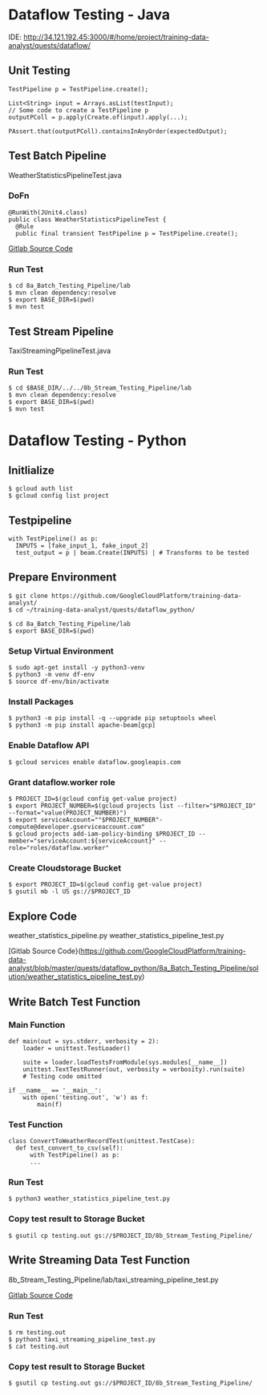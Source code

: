 # Dataflow Testing - Java

IDE: http://34.121.192.45:3000/#/home/project/training-data-analyst/quests/dataflow/

## Unit Testing

    TestPipeline p = TestPipeline.create();
    
    List<String> input = Arrays.asList(testInput);
    // Some code to create a TestPipeline p
    outputPColl = p.apply(Create.of(input).apply(...);
    
    PAssert.that(outputPColl).containsInAnyOrder(expectedOutput);

## Test Batch Pipeline

WeatherStatisticsPipelineTest.java

### DoFn

    @RunWith(JUnit4.class)
    public class WeatherStatisticsPipelineTest {
      @Rule 
      public final transient TestPipeline p = TestPipeline.create();
      
[Gitlab Source Code](https://github.com/GoogleCloudPlatform/training-data-analyst/blob/master/quests/dataflow/8a_Batch_Testing_Pipeline/solution/src/test/java/com/mypackage/pipeline/WeatherStatisticsPipelineTest.java)
      
### Run Test

    $ cd 8a_Batch_Testing_Pipeline/lab
    $ mvn clean dependency:resolve
    $ export BASE_DIR=$(pwd)
    $ mvn test

## Test Stream Pipeline

TaxiStreamingPipelineTest.java

### Run Test

    $ cd $BASE_DIR/../../8b_Stream_Testing_Pipeline/lab
    $ mvn clean dependency:resolve
    $ export BASE_DIR=$(pwd)
    $ mvn test
    
# Dataflow Testing - Python

## Initlialize

    $ gcloud auth list
    $ gcloud config list project
    
## Testpipeline

    with TestPipeline() as p:
      INPUTS = [fake_input_1, fake_input_2]
      test_output = p | beam.Create(INPUTS) | # Transforms to be tested
      
## Prepare Environment

    $ git clone https://github.com/GoogleCloudPlatform/training-data-analyst/
    $ cd ~/training-data-analyst/quests/dataflow_python/
    
    $ cd 8a_Batch_Testing_Pipeline/lab
    $ export BASE_DIR=$(pwd)
    
### Setup Virtual Environment

    $ sudo apt-get install -y python3-venv
    $ python3 -m venv df-env
    $ source df-env/bin/activate

### Install Packages

    $ python3 -m pip install -q --upgrade pip setuptools wheel
    $ python3 -m pip install apache-beam[gcp]

### Enable Dataflow API

    $ gcloud services enable dataflow.googleapis.com

### Grant dataflow.worker role

    $ PROJECT_ID=$(gcloud config get-value project)
    $ export PROJECT_NUMBER=$(gcloud projects list --filter="$PROJECT_ID" --format="value(PROJECT_NUMBER)")
    $ export serviceAccount=""$PROJECT_NUMBER"-compute@developer.gserviceaccount.com"
    $ gcloud projects add-iam-policy-binding $PROJECT_ID --member="serviceAccount:${serviceAccount}" --role="roles/dataflow.worker"

### Create Cloudstorage Bucket

    $ export PROJECT_ID=$(gcloud config get-value project)
    $ gsutil mb -l US gs://$PROJECT_ID

## Explore Code

weather_statistics_pipeline.py 
weather_statistics_pipeline_test.py

[Gitlab Source Code}(https://github.com/GoogleCloudPlatform/training-data-analyst/blob/master/quests/dataflow_python/8a_Batch_Testing_Pipeline/solution/weather_statistics_pipeline_test.py)

## Write Batch Test Function

### Main Function

    def main(out = sys.stderr, verbosity = 2):
        loader = unittest.TestLoader()

        suite = loader.loadTestsFromModule(sys.modules[__name__])
        unittest.TextTestRunner(out, verbosity = verbosity).run(suite)
        # Testing code omitted
        
    if __name__ == '__main__':
        with open('testing.out', 'w') as f:
            main(f)

### Test Function

    class ConvertToWeatherRecordTest(unittest.TestCase):
      def test_convert_to_csv(self):
          with TestPipeline() as p:
          ...
          
### Run Test

    $ python3 weather_statistics_pipeline_test.py
    

### Copy test result to Storage Bucket

    $ gsutil cp testing.out gs://$PROJECT_ID/8b_Stream_Testing_Pipeline/
    
## Write Streaming Data Test Function

8b_Stream_Testing_Pipeline/lab/taxi_streaming_pipeline_test.py

[Gitlab Source Code](https://github.com/GoogleCloudPlatform/training-data-analyst/blob/master/quests/dataflow_python/8b_Stream_Testing_Pipeline/solution/taxi_streaming_pipeline_test.py)

### Run Test

    $ rm testing.out
    $ python3 taxi_streaming_pipeline_test.py
    $ cat testing.out

### Copy test result to Storage Bucket

    $ gsutil cp testing.out gs://$PROJECT_ID/8b_Stream_Testing_Pipeline/
